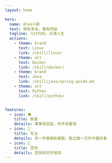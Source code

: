 ```yaml
---
layout: home

hero:
  name: Alex小新
  text: 物有本末，事有终始
  tagline: 几行代码，点滴人生
  actions:
    - theme: brand
      text: Linux
      link: /skill/linux/
    - theme: alt
      text: Docker
      link: /skill/docker/
    - theme: brand
      text: Java
      link: /skill/java/spring-guide.md
    - theme: alt
      text: Python
      link: /skill/python/


features:
  - icon: 🐕
    title: 靠谱
    details: 事事有回音，件件有着落
  - icon: 🐍
    title: 专注
    details: 将一件事做到极致，胜过做一万件平庸的事
  - icon: 🌱
    title: 坚持
    details: 坚持到对手放弃
---
```

